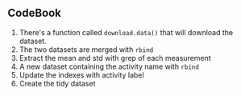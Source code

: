 ## CodeBook

1. There's a function called `download.data()` that will download the dataset.
2. The two datasets are merged with `rbind`
3. Extract the mean and std with grep of each measurement
4. A new dataset containing the activity name with `rbind`
5. Update the indexes with activity label
6. Create the tidy dataset 
